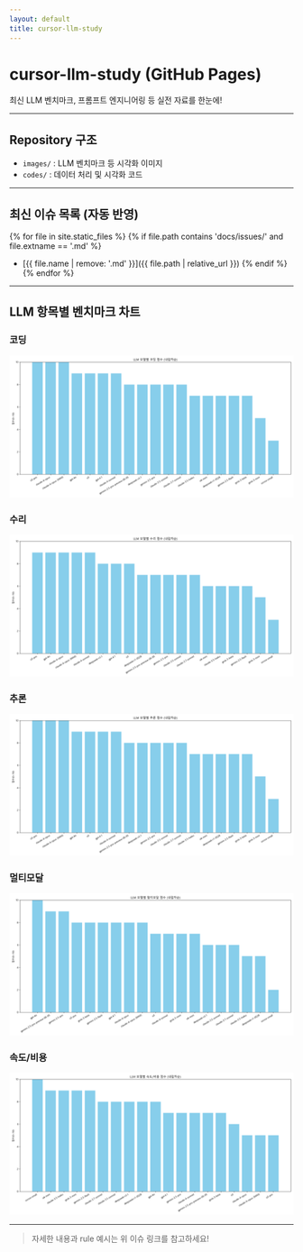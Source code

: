 ```yaml
---
layout: default
title: cursor-llm-study
---
```


# cursor-llm-study (GitHub Pages)

최신 LLM 벤치마크, 프롬프트 엔지니어링 등 실전 자료를 한눈에!

---

## Repository 구조

- `images/` : LLM 벤치마크 등 시각화 이미지
- `codes/`  : 데이터 처리 및 시각화 코드

---

## 최신 이슈 목록 (자동 반영)

{% for file in site.static_files %}
  {% if file.path contains 'docs/issues/' and file.extname == '.md' %}
- [{{ file.name | remove: '.md' }}]({{ file.path | relative_url }})
  {% endif %}
{% endfor %}

---

## LLM 항목별 벤치마크 차트

### 코딩
![코딩](/images/llm_barchart_코딩.png)

### 수리
![수리](/images/llm_barchart_수리.png)

### 추론
![추론](/images/llm_barchart_추론.png)

### 멀티모달
![멀티모달](/images/llm_barchart_멀티모달.png)

### 속도/비용
![속도/비용](/images/llm_barchart_속도_비용.png)

---

> 자세한 내용과 rule 예시는 위 이슈 링크를 참고하세요! 
